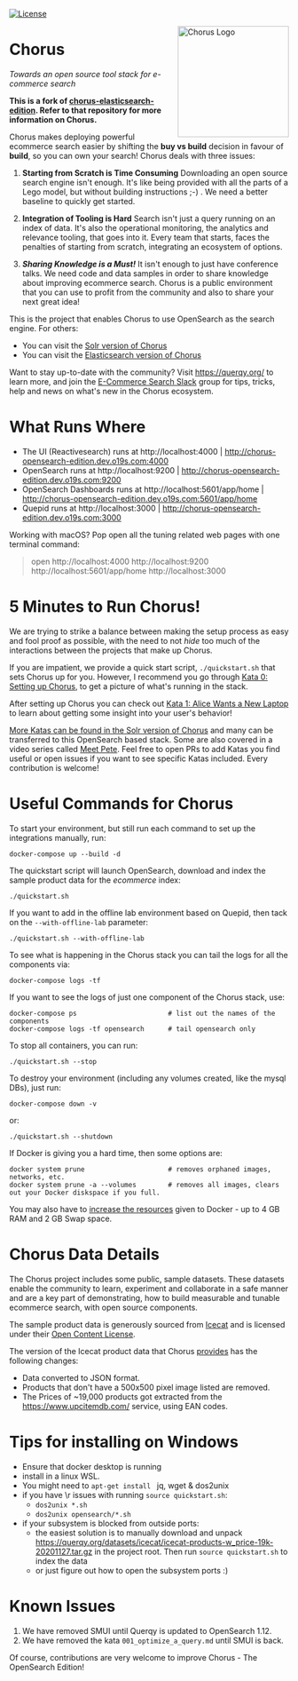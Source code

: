 [![License](https://img.shields.io/badge/License-Apache%202.0-blue.svg)](https://opensource.org/licenses/Apache-2.0)


<img src="assets/chorus-logo.png" alt="Chorus Logo" title="Chorus: Towards an open stack for ecommerce search" width="200" align="right"/>

Chorus
==========================

*Towards an open source tool stack for e-commerce search*

**This is a fork of [chorus-elasticsearch-edition](https://github.com/querqy/chorus-elasticsearch-edition). Refer to that repository for more information on Chorus.**

Chorus makes deploying powerful ecommerce search easier by shifting the **buy vs build** decision in favour of **build**, so you can own your search! Chorus deals with three issues:

1. **Starting from Scratch is Time Consuming** Downloading an open source search engine isn't enough. It's like being provided with all the parts of a Lego model, but without building instructions ;-) .  We need a better baseline to quickly get started.

2. **Integration of Tooling is Hard** Search isn't just a query running on an index of data. It's also the operational monitoring, the analytics and relevance tooling, that goes into it.  Every team that starts, faces the penalties of starting from scratch, integrating an ecosystem of options.

3. ***Sharing Knowledge is a Must!*** It isn't enough to just have conference talks. We need code and data samples in order to share knowledge about improving ecommerce search. Chorus is a public environment that you can use to profit from the community and also to share your next great idea!

This is the project that enables Chorus to use OpenSearch as the search engine. For others:
* You can visit the [Solr version of Chorus](https://github.com/querqy/chorus)
* You can visit the [Elasticsearch version of Chorus](https://github.com/querqy/chorus-elasticsearch-edition)

Want to stay up-to-date with the community? Visit https://querqy.org/ to learn more, and join the [E-Commerce Search Slack](https://ecom-search.slack.com/) group for tips, tricks, help and news on what's new in the Chorus ecosystem.

# What Runs Where

* The UI (Reactivesearch) runs at http://localhost:4000 |  http://chorus-opensearch-edition.dev.o19s.com:4000
* OpenSearch runs at http://localhost:9200 |  http://chorus-opensearch-edition.dev.o19s.com:9200
* OpenSearch Dashboards runs at http://localhost:5601/app/home |  http://chorus-opensearch-edition.dev.o19s.com:5601/app/home
* Quepid runs at http://localhost:3000  |  http://chorus-opensearch-edition.dev.o19s.com:3000

Working with macOS? Pop open all the tuning related web pages with one terminal command:
> open http://localhost:4000 http://localhost:9200 http://localhost:5601/app/home http://localhost:3000

# 5 Minutes to Run Chorus!

We are trying to strike a balance between making the setup process as easy and fool proof as possible, with the need to not _hide_ too much of the interactions between the projects that make up Chorus.

If you are impatient, we provide a quick start script, `./quickstart.sh` that sets Chorus up for you. However, I recommend you go through [Kata 0: Setting up Chorus](katas/000_setting_up_chorus.md), to get a picture of what's running in the stack.

After setting up Chorus you can check out [Kata 1: Alice Wants a New Laptop](katas/001_alice_needs_a_new_laptop.md) to learn about getting some insight into your user's behavior!

[More Katas can be found in the Solr version of Chorus](https://github.com/querqy/chorus#structured-learning-using-chorus) and many can be transferred to this OpenSearch based stack. Some are also covered in a video series called [Meet Pete](https://opensourceconnections.com/blog/2020/07/07/meet-pete-the-e-commerce-search-product-manager/). Feel free to open PRs to add Katas you find useful or open issues if you want to see specific Katas included. Every contribution is welcome! 

# Useful Commands for Chorus

To start your environment, but still run each command to set up the integrations manually, run:

```
docker-compose up --build -d
```

The quickstart script will launch OpenSearch, download and index the sample product data for the _ecommerce_ index:

```
./quickstart.sh
```

If you want to add in the offline lab environment based on Quepid, then tack on the `--with-offline-lab` parameter:

```
./quickstart.sh --with-offline-lab
```

To see what is happening in the Chorus stack you can tail the logs for all the components via:

```
docker-compose logs -tf
```

If you want to see the logs of just one component of the Chorus stack, use:

```
docker-compose ps                       # list out the names of the components
docker-compose logs -tf opensearch      # tail opensearch only
```

To stop all containers, you can run:

```
./quickstart.sh --stop
```

To destroy your environment (including any volumes created, like the mysql DBs), just run:

```
docker-compose down -v
```

or:

```
./quickstart.sh --shutdown
```

If Docker is giving you a hard time, then some options are:

```
docker system prune                     # removes orphaned images, networks, etc.
docker system prune -a --volumes        # removes all images, clears out your Docker diskspace if you full.
```

You may also have to [increase the resources](./assets/increase_docker_resources.gif) given to Docker - up to 4 GB RAM and 2 GB Swap space.

# Chorus Data Details

The Chorus project includes some public, sample datasets. These datasets enable the community to learn, experiment and collaborate in a safe manner and are a key part of demonstrating, how to build measurable and tunable ecommerce search, with open source components.

The sample product data is generously sourced from [Icecat](https://icecat.biz/) and is licensed under their [Open Content License](https://iceclog.com/open-content-license-opl/).

The version of the Icecat product data that Chorus [provides](https://querqy.org/datasets/icecat/icecat-products-w_price-19k-20201127.tar.gz) has the following changes:
* Data converted to JSON format.
* Products that don't have a 500x500 pixel image listed are removed.
* The Prices of ~19,000 products got extracted from the https://www.upcitemdb.com/ service, using EAN codes.

# Tips for installing on Windows
* Ensure that docker desktop is running
* install in a linux WSL. 
* You might need to `apt-get install ` jq, wget & dos2unix
* if you have \r issues with running `source quickstart.sh`:
  * `dos2unix *.sh`
  * `dos2unix opensearch/*.sh`
* if your subsystem is blocked from outside ports:
  * the easiest solution is to manually download and unpack https://querqy.org/datasets/icecat/icecat-products-w_price-19k-20201127.tar.gz in the project root.  Then run `source quickstart.sh` to index the data
  * or just figure out how to open the subsystem ports :)


# Known Issues

1. We have removed SMUI until Querqy is updated to OpenSearch 1.12.
1. We have removed the kata `001_optimize_a_query.md` until SMUI is back.

Of course, contributions are very welcome to improve Chorus - The OpenSearch Edition!
